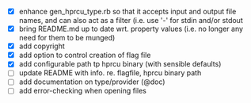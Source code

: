 - [x] enhance gen_hprcu_type.rb so that it accepts input and output file names, and can also act as a filter (i.e. use '-' for stdin and/or stdout
- [x] bring README.md up to date wrt. property values (i.e. no longer any need for them to be munged)
- [x] add copyright
- [x] add option to control creation of flag file
- [x] add configurable path tp hprcu binary (with sensible defaults)
- [ ] update README with info. re. flagfile, hprcu binary path
- [ ] add documentation on type/provider (@doc)
- [ ] add error-checking when opening files
